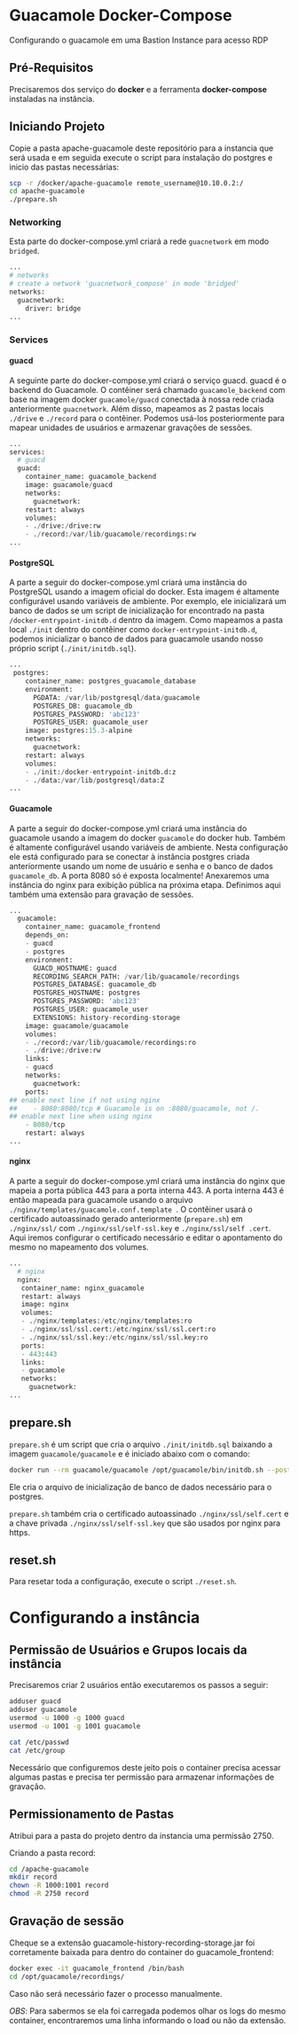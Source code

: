 # Guacamole Docker-Compose
Configurando o guacamole em uma Bastion Instance para acesso RDP

## Pré-Requisitos
Precisaremos dos serviço do **docker** e a ferramenta **docker-compose** instaladas na instância.

## Iniciando Projeto
Copie a pasta apache-guacamole deste repositório para a instancia que será usada e em seguida execute o script para instalação do postgres e inicio das pastas necessárias:

~~~bash
scp -r /docker/apache-guacamole remote_username@10.10.0.2:/
cd apache-guacamole
./prepare.sh
~~~

### Networking
Esta parte do docker-compose.yml criará a rede `guacnetwork` em modo `bridged`.
~~~python
...
# networks
# create a network 'guacnetwork_compose' in mode 'bridged'
networks:
  guacnetwork:
    driver: bridge
...
~~~

### Services
#### guacd
A seguinte parte do docker-compose.yml criará o serviço guacd. guacd é o backend do Guacamole. O contêiner será chamado `guacamole_backend` com base na imagem docker `guacamole/guacd` conectada à nossa rede criada anteriormente `guacnetwork`. Além disso, mapeamos as 2 pastas locais `./drive` e `./record` para o contêiner. Podemos usá-los posteriormente para mapear unidades de usuários e armazenar gravações de sessões.

~~~python
...
services:
  # guacd
  guacd:
    container_name: guacamole_backend
    image: guacamole/guacd
    networks:
      guacnetwork:
    restart: always
    volumes:
    - ./drive:/drive:rw
    - ./record:/var/lib/guacamole/recordings:rw
...
~~~

#### PostgreSQL
A parte a seguir do docker-compose.yml criará uma instância do PostgreSQL usando a imagem oficial do docker. Esta imagem é altamente configurável usando variáveis ​​de ambiente. Por exemplo, ele inicializará um banco de dados se um script de inicialização for encontrado na pasta `/docker-entrypoint-initdb.d` dentro da imagem. Como mapeamos a pasta local `./init` dentro do contêiner como `docker-entrypoint-initdb.d`, podemos inicializar o banco de dados para guacamole usando nosso próprio script (`./init/initdb.sql`).

~~~python
...
 postgres:
    container_name: postgres_guacamole_database
    environment:
      PGDATA: /var/lib/postgresql/data/guacamole
      POSTGRES_DB: guacamole_db
      POSTGRES_PASSWORD: 'abc123'
      POSTGRES_USER: guacamole_user
    image: postgres:15.3-alpine
    networks:
      guacnetwork:
    restart: always
    volumes:
    - ./init:/docker-entrypoint-initdb.d:z
    - ./data:/var/lib/postgresql/data:Z
...
~~~

#### Guacamole
A parte a seguir do docker-compose.yml criará uma instância do guacamole usando a imagem do docker `guacamole` do docker hub. Também é altamente configurável usando variáveis ​​de ambiente. Nesta configuração ele está configurado para se conectar à instância postgres criada anteriormente usando um nome de usuário e senha e o banco de dados `guacamole_db`. A porta 8080 só é exposta localmente! Anexaremos uma instância do nginx para exibição pública na próxima etapa. Definimos aqui também uma extensão para gravação de sessões.

~~~python
...
  guacamole:
    container_name: guacamole_frontend
    depends_on:
    - guacd
    - postgres
    environment:
      GUACD_HOSTNAME: guacd
      RECORDING_SEARCH_PATH: /var/lib/guacamole/recordings
      POSTGRES_DATABASE: guacamole_db
      POSTGRES_HOSTNAME: postgres
      POSTGRES_PASSWORD: 'abc123'
      POSTGRES_USER: guacamole_user
      EXTENSIONS: history-recording-storage
    image: guacamole/guacamole
    volumes:
    - ./record:/var/lib/guacamole/recordings:ro
    - ./drive:/drive:rw
    links:
    - guacd
    networks:
      guacnetwork:
    ports:
## enable next line if not using nginx
##    - 8080:8080/tcp # Guacamole is on :8080/guacamole, not /.
## enable next line when using nginx
    - 8080/tcp
    restart: always
...
~~~

#### nginx
A parte a seguir do docker-compose.yml criará uma instância do nginx que mapeia a porta pública 443 para a porta interna 443. A porta interna 443 é então mapeada para guacamole usando o arquivo `./nginx/templates/guacamole.conf.template `. O contêiner usará o certificado autoassinado gerado anteriormente (`prepare.sh`) em `./nginx/ssl/` com `./nginx/ssl/self-ssl.key` e `./nginx/ssl/self .cert`. Aqui iremos configurar o certificado necessário e editar o apontamento do mesmo no mapeamento dos volumes.

~~~python
...
  # nginx
  nginx:
   container_name: nginx_guacamole
   restart: always
   image: nginx
   volumes:
   - ./nginx/templates:/etc/nginx/templates:ro
   - ./nginx/ssl/ssl.cert:/etc/nginx/ssl/ssl.cert:ro
   - ./nginx/ssl/ssl.key:/etc/nginx/ssl/ssl.key:ro
   ports:
   - 443:443
   links:
   - guacamole
   networks:
     guacnetwork:
...
~~~

## prepare.sh
`prepare.sh` é um script que cria o arquivo `./init/initdb.sql` baixando a imagem `guacamole/guacamole` e é iniciado abaixo com o comando:

~~~bash
docker run --rm guacamole/guacamole /opt/guacamole/bin/initdb.sh --postgresql > ./init/initdb.sql
~~~

Ele cria o arquivo de inicialização de banco de dados necessário para o postgres.

`prepare.sh` também cria o certificado autoassinado `./nginx/ssl/self.cert` e a chave privada `./nginx/ssl/self-ssl.key` que são usados
por nginx para https.

## reset.sh
Para resetar toda a configuração, execute o script `./reset.sh`.

# Configurando a instância 

## Permissão de Usuários e Grupos locais da instância

Precisaremos criar 2 usuários então executaremos os passos a seguir:

~~~bash
adduser guacd
adduser guacamole
usermod -u 1000 -g 1000 guacd
usermod -u 1001 -g 1001 guacamole

cat /etc/passwd
cat /etc/group
~~~
Necessário que configuremos deste jeito pois o container precisa acessar algumas pastas e precisa ter permissão para armazenar informações de gravação.

## Permissionamento de Pastas

Atribui para a pasta do projeto dentro da instancia uma permissão 2750.

Criando a pasta record:
~~~bash
cd /apache-guacamole
mkdir record
chown -R 1000:1001 record
chmod -R 2750 record
~~~
## Gravação de sessão

Cheque se a extensão guacamole-history-recording-storage.jar foi corretamente baixada para dentro do container do guacamole_frontend:

~~~bash
docker exec -it guacamole_frontend /bin/bash
cd /opt/guacamole/recordings/
~~~

Caso não será necessário fazer o processo manualmente.

*OBS*: Para sabermos se ela foi carregada podemos olhar os logs do mesmo container, encontraremos uma linha informando o load ou não da extensão.

